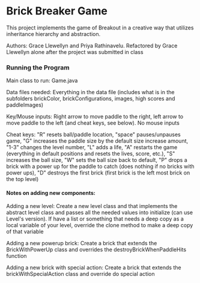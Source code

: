 Brick Breaker Game
====

This project implements the game of Breakout in a creative way that utilizes inheritance hierarchy and abstraction.

Authors: Grace Llewellyn and Priya Rathinavelu. Refactored by Grace Llewellyn alone after the project was submitted in class 

### Running the Program
Main class to run: Game.java

Data files needed: Everything in the data file (includes what is in the subfolders brickColor, brickConfigurations, images, high scores and paddleImages)

Key/Mouse inputs: Right arrow to move paddle to the right, left arrow
to move paddle to the left (and cheat keys, see below). No mouse inputs 

Cheat keys: "R" resets ball/paddle location, "space" pauses/unpauses game, "G" increases the paddle size by the default size increase amount, "1-3" changes the level number, "L" adds a life, "A" restarts the game (everything in default positions and resets the lives, score, etc.), "S" increases the ball size, "W" sets the ball size back to default, "P" drops a brick with a power up for the paddle to catch (does nothing if no bricks with power ups), "D" destroys the first brick (first brick is the left most brick on the top level)

#### Notes on adding new components:
Adding a new level: Create a new level class and that implements the abstract level class and passes all the needed values into initialize (can use Level's version). If have a list or something that needs a deep copy as a local variable of your level, override the clone method to make a deep copy of that variable

Adding a new powerup brick: Create a brick that extends the BrickWithPowerUp class and overrides the destroyBrickWhenPaddleHits function

Adding a new brick with special action: Create a brick that extends the brickWithSpecialAction class and override do special action
